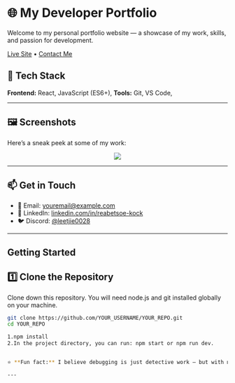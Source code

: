 # 🌐 My Developer Portfolio

Welcome to my personal portfolio website — a showcase of my work, skills, and passion for development.

[Live Site](https://rea-portfolio.vercel.app/) • [Contact Me](mailto:ieleenkock@gmail.com)

## 🧰 Tech Stack
**Frontend:**  React, JavaScript (ES6+),
**Tools:** Git, VS Code, 

---

## 🖼 Screenshots
Here’s a sneak peek at some of my work:
<p align="center">
  <img src="C:\Users\ReabetsoeKock\OneDrive - Digital Solution Foundry (Pty) Ltd\Desktop\reactProjects\my-react-portfolio\reabetsoe-kock\public\images\portfolio.jpg" />
</p>

---

## 📫 Get in Touch
- 📧 Email: [youremail@example.com](mailto:ieleenkock@gmail.com.com)
- 💼 LinkedIn: [linkedin.com/in/reabetsoe-kock](https://linkedin.com/in/reabetsoe-kock)
- 🐦 Discord: [@leetjie0028]([https://twitter.com/yourhandle](https://discord.com/users/1245530595631828992))
---

##  Getting Started

## 1️⃣ Clone the Repository

Clone down this repository. You will need node.js and git installed globally on your machine.
```bash
git clone https://github.com/YOUR_USERNAME/YOUR_REPO.git
cd YOUR_REPO

1.npm install
2.In the project directory, you can run: npm start or npm run dev.


⭐ **Fun fact:** I believe debugging is just detective work — but with more coffee.

---























